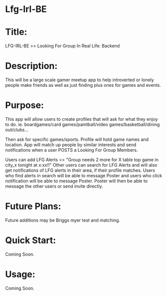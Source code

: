 # Lfg-Irl-BE

# Title:
LFG-IRL-BE >> Looking For Group In Real Life: Backend

# Description:
This will be a large scale gamer meetup app to help introverted or lonely people make friends as well as just finding plus ones for games and events.

# Purpose:
This app will allow users to create profiles that will ask for what they enjoy to do.
ie. boardgames/card games/paintball/video games/basketball/dining out/clubs...

Then ask for specific games/sports.
Profile will hold game names and location.
App will match up people by similar interests and send notifications when a user POSTS a Looking For Group Members.

Users can add LFG Alerts >> "Group needs 2 more for X table top game in city_x tonight at x:xx!!"
Other users can search for LFG Alerts and will also get notifications of LFG alerts in their area, if their profile matches.
Users who find alerts in search will be able to message Poster and users who click notification will be able to message Poster.
Poster will then be able to message the other users or send invite directly.

# Future Plans:
Future additions may be Briggs myer test and matching.

# Quick Start:
Coming Soon.

# Usage:
Coming Soon.






